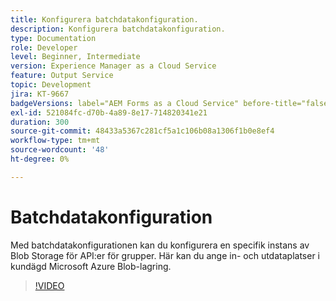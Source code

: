 ```yaml
---
title: Konfigurera batchdatakonfiguration.
description: Konfigurera batchdatakonfiguration.
type: Documentation
role: Developer
level: Beginner, Intermediate
version: Experience Manager as a Cloud Service
feature: Output Service
topic: Development
jira: KT-9667
badgeVersions: label="AEM Forms as a Cloud Service" before-title="false"
exl-id: 521084fc-d70b-4a89-8e17-714820341e21
duration: 300
source-git-commit: 48433a5367c281cf5a1c106b08a1306f1b0e8ef4
workflow-type: tm+mt
source-wordcount: '48'
ht-degree: 0%

---
```


# Batchdatakonfiguration

Med batchdatakonfigurationen kan du konfigurera en specifik instans av Blob Storage för API:er för grupper. Här kan du ange in- och utdataplatser i kundägd Microsoft Azure Blob-lagring.

>[!VIDEO](https://video.tv.adobe.com/v/340128?quality=12&learn=on)
